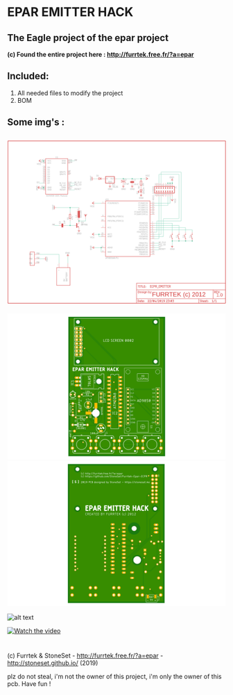 

# EPAR EMITTER HACK
## The Eagle project of the epar project


**(c) Found the entire project here : http://furrtek.free.fr/?a=epar**

## Included:
1. All needed files to modify the project
2. BOM

## Some img's :
![alt text](https://raw.githubusercontent.com/StoneSet/Furrtek-Epar-ECPR/master/img/schematics.png "Schema")
------

![alt text](https://raw.githubusercontent.com/StoneSet/Furrtek-Epar-ECPR/master/img/board_top.png "Board") ![alt text](https://raw.githubusercontent.com/StoneSet/Furrtek-Epar-ECPR/master/img/board_bot.png "Board")
 

![alt text](http://furrtek.free.fr/noclass/epar/remotebld.jpg "PCB")

[![Watch the video](https://i.imgur.com/6u4b8Yg.png)](https://www.youtube.com/embed/vSmO0acCxtg)

# 

(c) Furrtek & StoneSet - http://furrtek.free.fr/?a=epar - http://stoneset.github.io/ (2019)

plz do not steal, i'm not the owner of this project, i'm only the owner of this pcb. Have fun !
